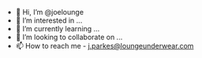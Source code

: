 - 👋 Hi, I’m @joelounge
- 👀 I’m interested in ...
- 🌱 I’m currently learning ...
- 💞️ I’m looking to collaborate on ...
- 📫 How to reach me - j.parkes@loungeunderwear.com

<!---
joelounge/joelounge is a ✨ special ✨ repository because its `README.md` (this file) appears on your GitHub profile.
You can click the Preview link to take a look at your changes.
--->
